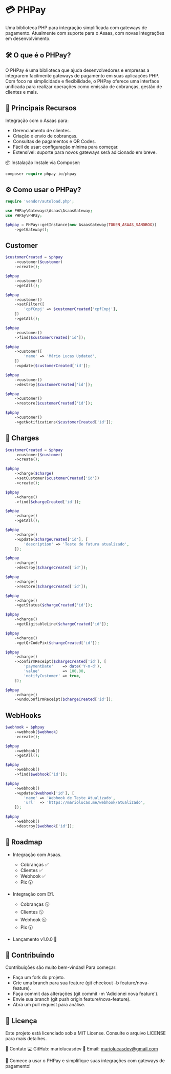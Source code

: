 # 💳 PHPay

Uma biblioteca PHP para integração simplificada com gateways de pagamento. Atualmente com suporte para o Asaas, com novas integrações em desenvolvimento.

## 🛠️ O que é o PHPay?

O PHPay é uma biblioteca que ajuda desenvolvedores e empresas a integrarem facilmente gateways de pagamento em suas aplicações PHP. Com foco na simplicidade e flexibilidade, o PHPay oferece uma interface unificada para realizar operações como emissão de cobranças, gestão de clientes e mais.

## 🚀 Principais Recursos

Integração com o Asaas para:

- Gerenciamento de clientes.
- Criação e envio de cobranças.
- Consultas de pagamentos e QR Codes.
- Fácil de usar: configuração mínima para começar.
- Extensível: suporte para novos gateways será adicionado em breve.

📦 Instalação
Instale via Composer:

```php
composer require phpay-io/phpay
```

## ⚙️ Como usar o PHPay?

```php
require 'vendor/autoload.php';

use PHPay\Gateways\Asaas\AsaasGateway;
use PHPay\PHPay;

$phpay = PHPay::getInstance(new AsaasGateway(TOKEN_ASAAS_SANDBOX))
    ->getGateway();
```

## Customer

```php
$customerCreated = $phpay
    ->customer($customer)
    ->create();

$phpay
    ->customer()
    ->getAll();

$phpay
    ->customer()
    ->setFilter([
        'cpfCnpj' => $customerCreated['cpfCnpj'],
    ])
    ->getAll();

$phpay
    ->customer()
    ->find($customerCreated['id']);

$phpay
    ->customer([
        'name' => 'Mário Lucas Updated',
    ])
    ->update($customerCreated['id']);

$phpay
    ->customer()
    ->destroy($customerCreated['id']);

$phpay
    ->customer()
    ->restore($customerCreated['id']);

$phpay
    ->customer()
    ->getNotifications($customerCreated['id']);
```

## 🤑 Charges

```php
$customerCreated = $phpay
    ->customer($customer)
    ->create();

$phpay
    ->charge($charge)
    ->setCustomer($customerCreated['id'])
    ->create();

$phpay
    ->charge()
    ->find($chargeCreated['id']);

$phpay
    ->charge()
    ->getAll();

$phpay
    ->charge()
    ->update($chargeCreated['id'], [
        'description' => 'Teste de fatura atualizado',
    ]);

$phpay
    ->charge()
    ->destroy($chargeCreated['id']);

$phpay
    ->charge()
    ->restore($chargeCreated['id']);

$phpay
    ->charge()
    ->getStatus($chargeCreated['id']);

$phpay
    ->charge()
    ->getDigitableLine($chargeCreated['id']);

$phpay
    ->charge()
    ->getQrCodePix($chargeCreated['id']);

$phpay
    ->charge()
    ->confirmReceipt($chargeCreated['id'], [
        'paymentDate'    => date('Y-m-d'),
        'value'          => 100.00,
        'notifyCustomer' => true,
    ]);

$phpay
    ->charge()
    ->undoConfirmReceipt($chargeCreated['id']);
```

## WebHooks

```php
$webhook = $phpay
    ->webhook($webhook)
    ->create();

$phpay
    ->webhook()
    ->getAll();

$phpay
    ->webhook()
    ->find($webhook['id']);

$phpay
    ->webhook()
    ->update($webhook['id'], [
        'name' => 'Webhook de Teste Atualizado',
        'url'  => 'https://mariolucas.me/webhook/atualizado',
    ]);

$phpay
    ->webhook()
    ->destroy($webhook['id']);
```

## 📝 Roadmap

- Integração com Asaas.

  - Cobranças ✅
  - Clientes ✅
  - Webhook ✅
  - Pix 🕥

- Integração com Efí.

  - Cobranças 🕥
  - Clientes 🕥
  - Webhook 🕥
  - Pix 🕥

- Lançamento v1.0.0 🚀

## 🌟 Contribuindo

Contribuições são muito bem-vindas!
Para começar:

- Faça um fork do projeto.
- Crie uma branch para sua feature (git checkout -b feature/nova-feature).
- Faça commit das alterações (git commit -m 'Adicionei nova feature').
- Envie sua branch (git push origin feature/nova-feature).
- Abra um pull request para análise.

## 📄 Licença

Este projeto está licenciado sob a MIT License. Consulte o arquivo LICENSE para mais detalhes.

🤝 Contato
💻 GitHub: mariolucasdev
📧 Email: mariolucasdev@gmail.com

🎉 Comece a usar o PHPay e simplifique suas integrações com gateways de pagamento!
